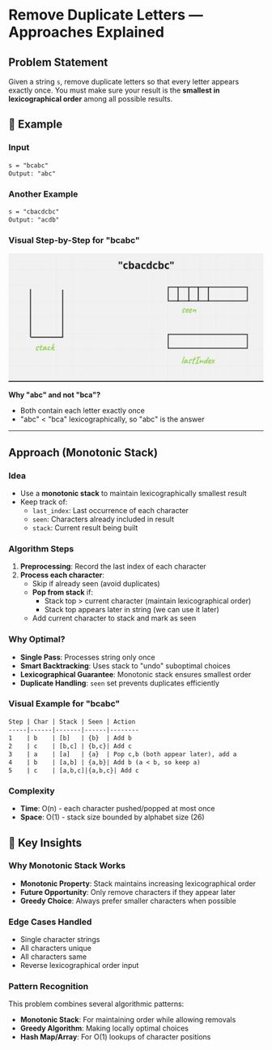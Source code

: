 # Remove Duplicate Letters — Approaches Explained

## Problem Statement
Given a string `s`, remove duplicate letters so that every letter appears exactly once. You must make sure your result is the **smallest in lexicographical order** among all possible results.

## 📘 Example

### Input
```text
s = "bcabc"
Output: "abc"
```

### Another Example
```text
s = "cbacdcbc"
Output: "acdb"
```

### Visual Step-by-Step for "bcabc"
![Remove Duplicate Letters Animation](https://github.com/shivamm-verma/Daily-DSA/blob/main/29_Remove_Duplicate_letters/Explaination.gif)

**Why "abc" and not "bca"?**
- Both contain each letter exactly once
- "abc" < "bca" lexicographically, so "abc" is the answer

---

## Approach (Monotonic Stack)

### Idea
- Use a **monotonic stack** to maintain lexicographically smallest result
- Keep track of:
  - `last_index`: Last occurrence of each character
  - `seen`: Characters already included in result
  - `stack`: Current result being built

### Algorithm Steps
1. **Preprocessing**: Record the last index of each character
2. **Process each character**:
   - Skip if already seen (avoid duplicates)
   - **Pop from stack** if:
     - Stack top > current character (maintain lexicographical order)
     - Stack top appears later in string (we can use it later)
   - Add current character to stack and mark as seen

### Why Optimal?
- **Single Pass**: Processes string only once
- **Smart Backtracking**: Uses stack to "undo" suboptimal choices
- **Lexicographical Guarantee**: Monotonic stack ensures smallest order
- **Duplicate Handling**: `seen` set prevents duplicates efficiently

### Visual Example for "bcabc"
```text
Step | Char | Stack | Seen | Action
-----|------|-------|------|--------
1    | b    | [b]   | {b}  | Add b
2    | c    | [b,c] | {b,c}| Add c  
3    | a    | [a]   | {a}  | Pop c,b (both appear later), add a
4    | b    | [a,b] | {a,b}| Add b (a < b, so keep a)
5    | c    | [a,b,c]|{a,b,c}| Add c
```

### Complexity
- **Time**: O(n) - each character pushed/popped at most once
- **Space**: O(1) - stack size bounded by alphabet size (26)



## 🔑 Key Insights

### Why Monotonic Stack Works
- **Monotonic Property**: Stack maintains increasing lexicographical order
- **Future Opportunity**: Only remove characters if they appear later
- **Greedy Choice**: Always prefer smaller characters when possible

### Edge Cases Handled
- Single character strings
- All characters unique
- All characters same
- Reverse lexicographical order input

### Pattern Recognition
This problem combines several algorithmic patterns:
- **Monotonic Stack**: For maintaining order while allowing removals
- **Greedy Algorithm**: Making locally optimal choices
- **Hash Map/Array**: For O(1) lookups of character positions

